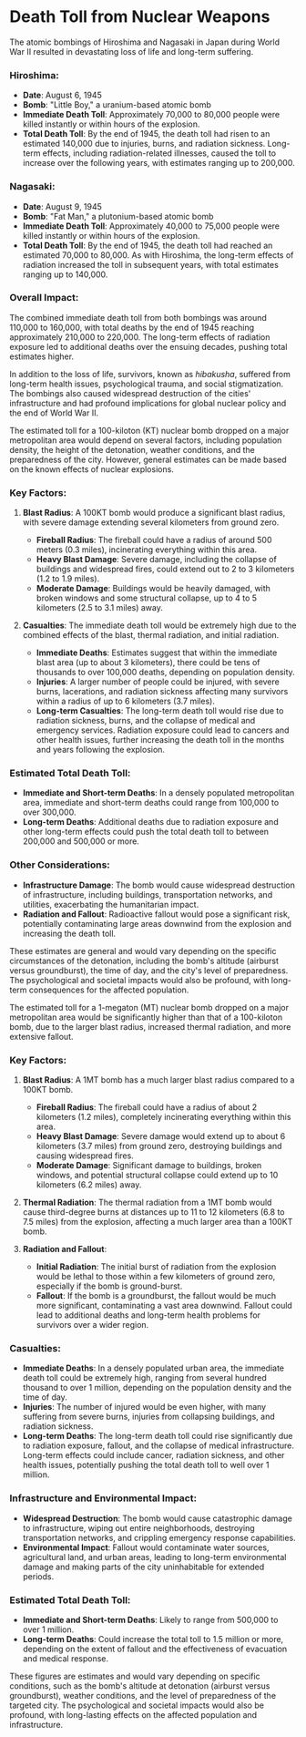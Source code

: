 # Death Toll from Nuclear Weapons

The atomic bombings of Hiroshima and Nagasaki in Japan during World War II resulted in devastating loss of life and
long-term suffering.

### Hiroshima:
- **Date**: August 6, 1945
- **Bomb**: "Little Boy," a uranium-based atomic bomb
- **Immediate Death Toll**: Approximately 70,000 to 80,000 people were killed instantly or within hours of the
  explosion.
- **Total Death Toll**: By the end of 1945, the death toll had risen to an estimated 140,000 due to injuries, burns, and
  radiation sickness. Long-term effects, including radiation-related illnesses, caused the toll to increase over the
  following years, with estimates ranging up to 200,000.

### Nagasaki:
- **Date**: August 9, 1945
- **Bomb**: "Fat Man," a plutonium-based atomic bomb
- **Immediate Death Toll**: Approximately 40,000 to 75,000 people were killed instantly or within hours of the
  explosion.
- **Total Death Toll**: By the end of 1945, the death toll had reached an estimated 70,000 to 80,000. As with Hiroshima,
  the long-term effects of radiation increased the toll in subsequent years, with total estimates ranging up to 140,000.

### Overall Impact:
The combined immediate death toll from both bombings was around 110,000 to 160,000, with total deaths by the end of 1945
reaching approximately 210,000 to 220,000. The long-term effects of radiation exposure led to additional deaths over the
ensuing decades, pushing total estimates higher.

In addition to the loss of life, survivors, known as *hibakusha*, suffered from long-term health issues, psychological
trauma, and social stigmatization. The bombings also caused widespread destruction of the cities' infrastructure and had
profound implications for global nuclear policy and the end of World War II.

The estimated toll for a 100-kiloton (KT) nuclear bomb dropped on a major metropolitan area would depend on several
factors, including population density, the height of the detonation, weather conditions, and the preparedness of the
city. However, general estimates can be made based on the known effects of nuclear explosions.

### Key Factors:
1. **Blast Radius**: A 100KT bomb would produce a significant blast radius, with severe damage extending several
   kilometers from ground zero.
   - **Fireball Radius**: The fireball could have a radius of around 500 meters (0.3 miles), incinerating everything
     within this area.
   - **Heavy Blast Damage**: Severe damage, including the collapse of buildings and widespread fires, could extend out
     to 2 to 3 kilometers (1.2 to 1.9 miles).
   - **Moderate Damage**: Buildings would be heavily damaged, with broken windows and some structural collapse, up to 4
     to 5 kilometers (2.5 to 3.1 miles) away.

2. **Casualties**: The immediate death toll would be extremely high due to the combined effects of the blast, thermal
   radiation, and initial radiation.
   - **Immediate Deaths**: Estimates suggest that within the immediate blast area (up to about 3 kilometers), there
     could be tens of thousands to over 100,000 deaths, depending on population density.
   - **Injuries**: A larger number of people could be injured, with severe burns, lacerations, and radiation sickness
     affecting many survivors within a radius of up to 6 kilometers (3.7 miles).
   - **Long-term Casualties**: The long-term death toll would rise due to radiation sickness, burns, and the collapse of
     medical and emergency services. Radiation exposure could lead to cancers and other health issues, further
     increasing the death toll in the months and years following the explosion.

### Estimated Total Death Toll:
- **Immediate and Short-term Deaths**: In a densely populated metropolitan area, immediate and short-term deaths could
  range from 100,000 to over 300,000.
- **Long-term Deaths**: Additional deaths due to radiation exposure and other long-term effects could push the total
  death toll to between 200,000 and 500,000 or more.

### Other Considerations:
- **Infrastructure Damage**: The bomb would cause widespread destruction of infrastructure, including buildings,
  transportation networks, and utilities, exacerbating the humanitarian impact.
- **Radiation and Fallout**: Radioactive fallout would pose a significant risk, potentially contaminating large areas
  downwind from the explosion and increasing the death toll.

These estimates are general and would vary depending on the specific circumstances of the detonation, including the
bomb's altitude (airburst versus groundburst), the time of day, and the city's level of preparedness. The psychological
and societal impacts would also be profound, with long-term consequences for the affected population.


The estimated toll for a 1-megaton (MT) nuclear bomb dropped on a major metropolitan area would be significantly higher
than that of a 100-kiloton bomb, due to the larger blast radius, increased thermal radiation, and more extensive
fallout.

### Key Factors:
1. **Blast Radius**: A 1MT bomb has a much larger blast radius compared to a 100KT bomb.
   - **Fireball Radius**: The fireball could have a radius of about 2 kilometers (1.2 miles), completely incinerating
     everything within this area.
   - **Heavy Blast Damage**: Severe damage would extend up to about 6 kilometers (3.7 miles) from ground zero,
     destroying buildings and causing widespread fires.
   - **Moderate Damage**: Significant damage to buildings, broken windows, and potential structural collapse could
     extend up to 10 kilometers (6.2 miles) away.

2. **Thermal Radiation**: The thermal radiation from a 1MT bomb would cause third-degree burns at distances up to 11 to
   12 kilometers (6.8 to 7.5 miles) from the explosion, affecting a much larger area than a 100KT bomb.

3. **Radiation and Fallout**: 
   - **Initial Radiation**: The initial burst of radiation from the explosion would be lethal to those within a few
     kilometers of ground zero, especially if the bomb is ground-burst.
   - **Fallout**: If the bomb is a groundburst, the fallout would be much more significant, contaminating a vast area
     downwind. Fallout could lead to additional deaths and long-term health problems for survivors over a wider region.

### Casualties:
- **Immediate Deaths**: In a densely populated urban area, the immediate death toll could be extremely high, ranging
  from several hundred thousand to over 1 million, depending on the population density and the time of day.
- **Injuries**: The number of injured would be even higher, with many suffering from severe burns, injuries from
  collapsing buildings, and radiation sickness.
- **Long-term Deaths**: The long-term death toll could rise significantly due to radiation exposure, fallout, and the
  collapse of medical infrastructure. Long-term effects could include cancer, radiation sickness, and other health
  issues, potentially pushing the total death toll to well over 1 million.

### Infrastructure and Environmental Impact:
- **Widespread Destruction**: The bomb would cause catastrophic damage to infrastructure, wiping out entire
  neighborhoods, destroying transportation networks, and crippling emergency response capabilities.
- **Environmental Impact**: Fallout would contaminate water sources, agricultural land, and urban areas, leading to
  long-term environmental damage and making parts of the city uninhabitable for extended periods.

### Estimated Total Death Toll:
- **Immediate and Short-term Deaths**: Likely to range from 500,000 to over 1 million.
- **Long-term Deaths**: Could increase the total toll to 1.5 million or more, depending on the extent of fallout and the
  effectiveness of evacuation and medical response.

These figures are estimates and would vary depending on specific conditions, such as the bomb's altitude at detonation
(airburst versus groundburst), weather conditions, and the level of preparedness of the targeted city. The psychological
and societal impacts would also be profound, with long-lasting effects on the affected population and infrastructure.